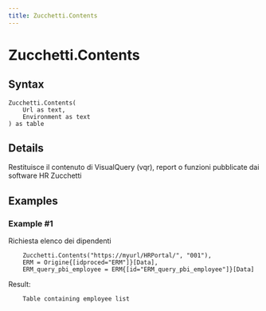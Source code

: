 ```yaml
---
title: Zucchetti.Contents
---
```


# Zucchetti.Contents



## Syntax

```powerquery
Zucchetti.Contents(
    Url as text,
    Environment as text
) as table
```


## Details

Restituisce il contenuto di VisualQuery (vqr), report o funzioni pubblicate dai software HR Zucchetti


## Examples

### Example #1 
Richiesta elenco dei dipendenti
```powerquery
    Zucchetti.Contents("https://myurl/HRPortal/", "001"),
    ERM = Origine{[idproced="ERM"]}[Data],
    ERM_query_pbi_employee = ERM{[id="ERM_query_pbi_employee"]}[Data]
```

Result: 
```powerquery
    Table containing employee list
```



